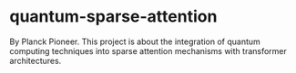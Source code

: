 # quantum-sparse-attention
By Planck Pioneer. This project is about the integration of quantum computing techniques into sparse attention mechanisms with transformer architectures.
